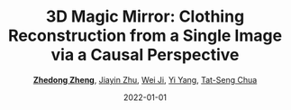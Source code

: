 ---
title: "3D Magic Mirror: Clothing Reconstruction from a Single Image via a Causal Perspective"
collection: publications
permalink: /publication/3D-Magic2022
date: 2022-01-01
doi: 
keywords: 
venue: 'arXiv:2204.13096'
paperurl: 'https://zdzheng.xyz/files/3D_Recon.pdf'
code: 'https://github.com/layumi/3D-Magic-Mirror'
author: '<strong><a href="https://zdzheng.xyz/authors/Zhedong-Zheng" class="author">Zhedong Zheng</a></strong>, <a href="https://zdzheng.xyz/authors/Jiayin-Zhu" class="author">Jiayin Zhu</a>, <a href="https://zdzheng.xyz/authors/Wei-Ji" class="author">Wei Ji</a>, <a href="https://zdzheng.xyz/authors/Yi-Yang" class="author">Yi Yang</a>, <a href="https://zdzheng.xyz/authors/Tat-Seng-Chua" class="author">Tat-Seng Chua</a>'
citation: ' Zhedong Zheng,  Jiayin Zhu,  Wei Ji,  Yi Yang,  Tat-Seng Chua, &quot;3D Magic Mirror: Clothing Reconstruction from a Single Image via a Causal Perspective.&quot; arXiv:2204.13096, 2022.'
pub_year: '2022'
bib: >
    @inproceedings{zheng2020magic,<br>author = "Zheng, Zhedong and Zhu, Jiayin and Ji, Wei and Yang, Yi and Chua, Tat-Seng",<br>title = "3D Magic Mirror: Clothing Reconstruction from a Single Image via a Causal Perspective",<br>booktitle = "arXiv:2204.13096",<br>url = "https://zdzheng.xyz/files/3D\_Recon.pdf",<br>code = "https://github.com/layumi/3D-Magic-Mirror",<br>year = "2022"
    }

---